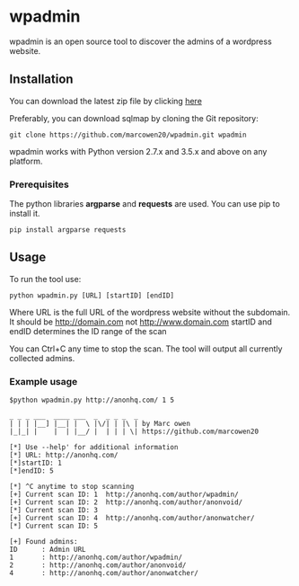 # wpadmin

wpadmin is an open source tool to discover the admins of a wordpress website.

## Installation

You can download the latest zip file by clicking [here](https://github.com/marcowen20/wpadmin/archive/master.zip)

Preferably, you can download sqlmap by cloning the Git repository:
```
git clone https://github.com/marcowen20/wpadmin.git wpadmin
```
wpadmin works with Python version 2.7.x and 3.5.x and above on any platform.

### Prerequisites

The python libraries **argparse** and **requests** are used. You can use pip to install it.

```
pip install argparse requests
```

## Usage

To run the tool use: 
```
python wpadmin.py [URL] [startID] [endID]
```
Where URL is the full URL of the wordpress website without the subdomain. It should be http://domain.com not http://www.domain.com
startID and endID determines the ID range of the scan

You can Ctrl+C any time to stop the scan. The tool will output all currently collected admins.

### Example usage
```
$python wpadmin.py http://anonhq.com/ 1 5

_ _ _ ___  ____ ___  _  _ _ _  _
| | | |__] |__| |  \ |\/| | |\ | by Marc owen
|_|_| |    |  | |__/ |  | | | \| https://github.com/marcowen20

[*] Use --help' for additional information
[*] URL: http://anonhq.com/
[*]startID: 1
[*]endID: 5

[*] ^C anytime to stop scanning
[+] Current scan ID: 1  http://anonhq.com/author/wpadmin/
[+] Current scan ID: 2  http://anonhq.com/author/anonvoid/
[*] Current scan ID: 3
[+] Current scan ID: 4  http://anonhq.com/author/anonwatcher/
[*] Current scan ID: 5

[+] Found admins:
ID      : Admin URL
1       : http://anonhq.com/author/wpadmin/
2       : http://anonhq.com/author/anonvoid/
4       : http://anonhq.com/author/anonwatcher/
```

